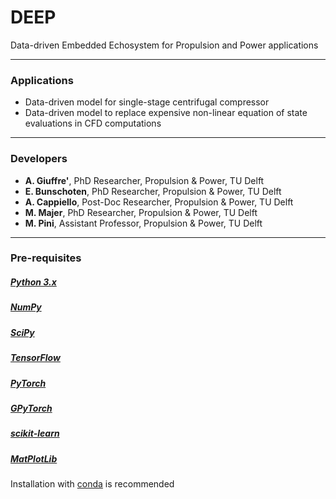 # DEEP
Data-driven Embedded Echosystem for Propulsion and Power applications

---

### Applications
* Data-driven model for single-stage centrifugal compressor
* Data-driven model to replace expensive non-linear equation of state evaluations in CFD computations

---

### Developers
* **A. Giuffre'**, PhD Researcher, Propulsion & Power, TU Delft
* **E. Bunschoten**, PhD Researcher, Propulsion & Power, TU Delft
* **A. Cappiello**, Post-Doc Researcher, Propulsion & Power, TU Delft
* **M. Majer**, PhD Researcher, Propulsion & Power, TU Delft
* **M. Pini**, Assistant Professor, Propulsion & Power, TU Delft

---

### Pre-requisites
##### [Python 3.x](https://python.org)
##### [NumPy](https://numpy.org)
##### [SciPy](https://scipy.org)
##### [TensorFlow](https://www.tensorflow.org)
##### [PyTorch](https://pytorch.org)
##### [GPyTorch](https://gpytorch.ai)
##### [scikit-learn](https://scikit-learn.org/stable)
##### [MatPlotLib](https://matplotlib.org)
Installation with [conda](https://docs.conda.io/en/latest/index.html) is recommended
